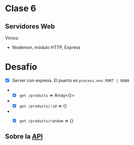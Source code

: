# Clase 6

## Servidores Web

Vimos:
- Nodemon, módulo HTTP, Express

# Desafío

- [x] Server con express. El puerto es `process.env.PORT | 8080`
- - [x] `get /products` => Array<{}>
- - [x] `get /products/:id` => {}
- - [x] `get /products/random` => {}


## Sobre la [API](readme_api.md)